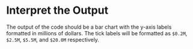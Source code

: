 # Interpret the Output

The output of the code should be a bar chart with the y-axis labels formatted in millions of dollars. The tick labels will be formatted as `$0.2M`, `$2.5M`, `$5.5M`, and `$20.0M` respectively.
